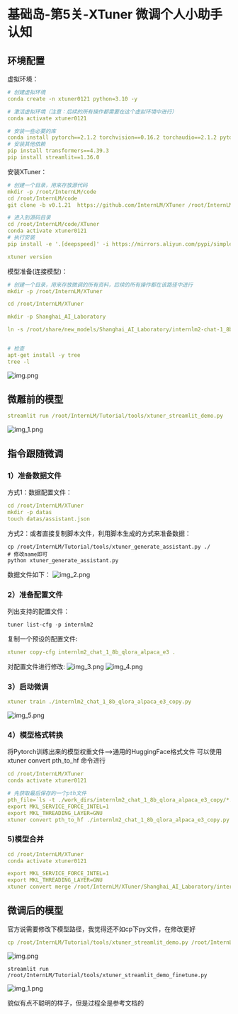 # 基础岛-第5关-XTuner 微调个人小助手认知

## 环境配置
虚拟环境：
```yaml
# 创建虚拟环境
conda create -n xtuner0121 python=3.10 -y

# 激活虚拟环境（注意：后续的所有操作都需要在这个虚拟环境中进行）
conda activate xtuner0121

# 安装一些必要的库
conda install pytorch==2.1.2 torchvision==0.16.2 torchaudio==2.1.2 pytorch-cuda=12.1 -c pytorch -c nvidia -y
# 安装其他依赖
pip install transformers==4.39.3
pip install streamlit==1.36.0
```

安装XTuner：
```yaml
# 创建一个目录，用来存放源代码
mkdir -p /root/InternLM/code
cd /root/InternLM/code
git clone -b v0.1.21  https://github.com/InternLM/XTuner /root/InternLM/code/XTuner

# 进入到源码目录
cd /root/InternLM/code/XTuner
conda activate xtuner0121
# 执行安装
pip install -e '.[deepspeed]' -i https://mirrors.aliyun.com/pypi/simple/

xtuner version
```

模型准备(连接模型)：
```yaml
# 创建一个目录，用来存放微调的所有资料，后续的所有操作都在该路径中进行
mkdir -p /root/InternLM/XTuner

cd /root/InternLM/XTuner

mkdir -p Shanghai_AI_Laboratory

ln -s /root/share/new_models/Shanghai_AI_Laboratory/internlm2-chat-1_8b Shanghai_AI_Laboratory/internlm2-chat-1_8b


# 检查
apt-get install -y tree
tree -l
```
![img.png](assets/L10501.png)


## 微雕前的模型
```yaml
streamlit run /root/InternLM/Tutorial/tools/xtuner_streamlit_demo.py
```

![img_1.png](assets/L10502.png)

## 指令跟随微调
### 1）准备数据文件
方式1：数据配置文件：
```yaml
cd /root/InternLM/XTuner
mkdir -p datas
touch datas/assistant.json
```

方式2：或者直接复制脚本文件，利用脚本生成的方式来准备数据：
```
cp /root/InternLM/Tutorial/tools/xtuner_generate_assistant.py ./
# 修改name即可
python xtuner_generate_assistant.py
```
数据文件如下：
![img_2.png](assets/L10503.png)

### 2）准备配置文件
列出支持的配置文件：
```
tuner list-cfg -p internlm2
```
复制一个预设的配置文件:
```yaml
xtuner copy-cfg internlm2_chat_1_8b_qlora_alpaca_e3 .
```
对配置文件进行修改:
![img_3.png](assets/L10504.png)
![img_4.png](assets/L10505.png)

### 3）启动微调
```yaml
xtuner train ./internlm2_chat_1_8b_qlora_alpaca_e3_copy.py
```
![img_5.png](assets/L10506.png)



### 4）模型格式转换
将Pytorch训练出来的模型权重文件——>通用的HuggingFace格式文件
可以使用xtuner convert pth_to_hf 命令进行

```yaml
cd /root/InternLM/XTuner
conda activate xtuner0121

# 先获取最后保存的一个pth文件
pth_file=`ls -t ./work_dirs/internlm2_chat_1_8b_qlora_alpaca_e3_copy/*.pth | head -n 1`
export MKL_SERVICE_FORCE_INTEL=1
export MKL_THREADING_LAYER=GNU
xtuner convert pth_to_hf ./internlm2_chat_1_8b_qlora_alpaca_e3_copy.py ${pth_file} ./hf
```

###  5)模型合并
```yaml
cd /root/InternLM/XTuner
conda activate xtuner0121

export MKL_SERVICE_FORCE_INTEL=1
export MKL_THREADING_LAYER=GNU
xtuner convert merge /root/InternLM/XTuner/Shanghai_AI_Laboratory/internlm2-chat-1_8b ./hf ./merged --max-shard-size 2GB
```


## 微调后的模型
官方说需要修改下模型路径，我觉得还不如cp下py文件，在修改更好
```yaml
cp /root/InternLM/Tutorial/tools/xtuner_streamlit_demo.py /root/InternLM/Tutorial/tools/xtuner_streamlit_demo_finetune.py
```

![img.png](assets/L10507.png)


```
streamlit run /root/InternLM/Tutorial/tools/xtuner_streamlit_demo_finetune.py
```

![img_1.png](assets/L10508.png)

貌似有点不聪明的样子，但是过程全是参考文档的